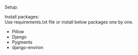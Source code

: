 Setup:  

Install packages:  
Use requirements.txt file or install below packages one by one.
- Pillow  
- Django  
- Pygments  
- django-environ

